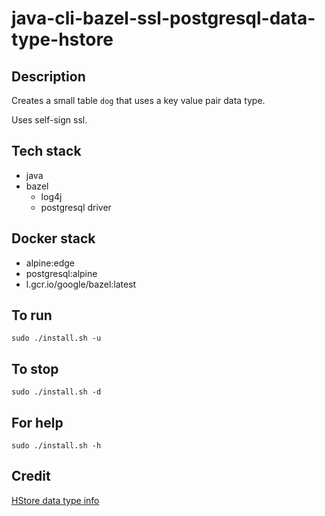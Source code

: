 # java-cli-bazel-ssl-postgresql-data-type-hstore

## Description
Creates a small table `dog` that uses
a key value pair data type.

Uses self-sign ssl.

## Tech stack
- java
- bazel
  - log4j
  - postgresql driver

## Docker stack
- alpine:edge
- postgresql:alpine
- l.gcr.io/google/bazel:latest

## To run
`sudo ./install.sh -u`

## To stop
`sudo ./install.sh -d`

## For help
`sudo ./install.sh -h`

## Credit
[HStore data type info](https://www.postgresqltutorial.com/postgresql-tutorial/postgresql-hstore/)
